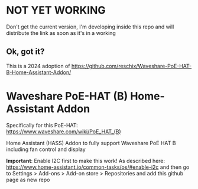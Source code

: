 # NOT YET WORKING
Don't get the current version, I'm developing inside this repo and will distribute the link as soon as it's in a working

## Ok, got it?

This is a 2024 adoption of https://github.com/reschix/Waveshare-PoE-HAT-B-Home-Assistant-Addon/

# Waveshare PoE-HAT (B) Home-Assistant Addon

Specifically for this PoE-HAT: https://www.waveshare.com/wiki/PoE_HAT_(B)

Home Assistant (HASS) Addon to fully support Waveshare PoE HAT B including fan control and display

**Important**: Enable I2C first to make this work! As described here: https://www.home-assistant.io/common-tasks/os/#enable-i2c
and then go to Settings > Add-ons > Add-on store > Repositories and add this github page as new repo
